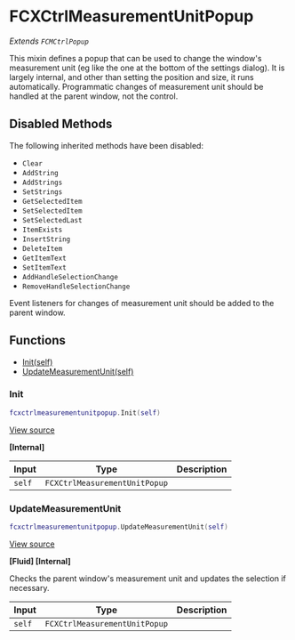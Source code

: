 # FCXCtrlMeasurementUnitPopup

*Extends `FCMCtrlPopup`*

This mixin defines a popup that can be used to change the window's measurement unit (eg like the one at the bottom of the settings dialog). It is largely internal, and other than setting the position and size, it runs automatically.
Programmatic changes of measurement unit should be handled at the parent window, not the control.

## Disabled Methods
The following inherited methods have been disabled:
- `Clear`
- `AddString`
- `AddStrings`
- `SetStrings`
- `GetSelectedItem`
- `SetSelectedItem`
- `SetSelectedLast`
- `ItemExists`
- `InsertString`
- `DeleteItem`
- `GetItemText`
- `SetItemText`
- `AddHandleSelectionChange`
- `RemoveHandleSelectionChange`

Event listeners for changes of measurement unit should be added to the parent window.

## Functions

- [Init(self)](#init)
- [UpdateMeasurementUnit(self)](#updatemeasurementunit)

### Init

```lua
fcxctrlmeasurementunitpopup.Init(self)
```

[View source](https://github.com/finale-lua/lua-scripts/tree/refs/heads/RGP/add-hashes-to-deploy-yml/src/mixin/FCXCtrlMeasurementUnitPopup.lua#L61)

**[Internal]**

| Input | Type | Description |
| ----- | ---- | ----------- |
| `self` | `FCXCtrlMeasurementUnitPopup` |  |

### UpdateMeasurementUnit

```lua
fcxctrlmeasurementunitpopup.UpdateMeasurementUnit(self)
```

[View source](https://github.com/finale-lua/lua-scripts/tree/refs/heads/RGP/add-hashes-to-deploy-yml/src/mixin/FCXCtrlMeasurementUnitPopup.lua#L90)

**[Fluid] [Internal]**

Checks the parent window's measurement unit and updates the selection if necessary.

| Input | Type | Description |
| ----- | ---- | ----------- |
| `self` | `FCXCtrlMeasurementUnitPopup` |  |
